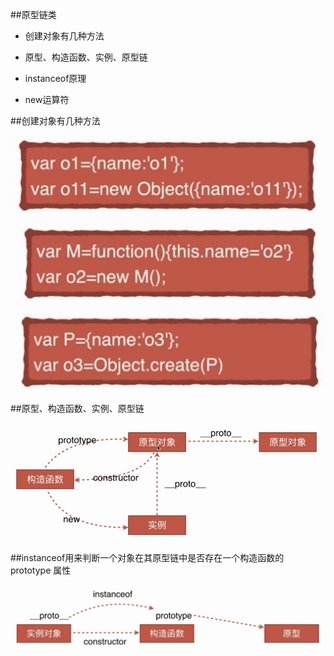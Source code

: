 ##原型链类

- 创建对象有几种方法

- 原型、构造函数、实例、原型链

- instanceof原理

- new运算符



##创建对象有几种方法

![](/assets/360截图20171213202704402.jpg)



##原型、构造函数、实例、原型链

![](/assets/360截图20171213205351951.jpg)



##instanceof用来判断一个对象在其原型链中是否存在一个构造函数的 prototype 属性

![](/assets/360截图20171213205701928.jpg)


